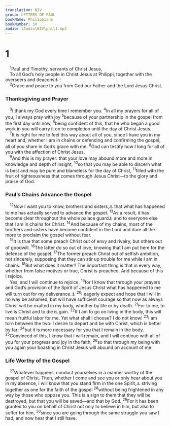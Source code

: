 ```yaml
---
translation: NIV
group: LETTERS OF PAUL
bookName: Philippians 
bookNumber: 50
audio: \Audio\NIV\phi\1.mp3
---
```


<div class="title"><h1>1</h1></div>
<span class="verse phi_1_1"> <sup>1</sup>Paul and Timothy, servants of Christ Jesus, <br/> To all God’s holy people in Christ Jesus at Philippi, together with the overseers and deacons<a data-toggle="tooltip" data-placement="bottom" title="The word deacons refers here to Christians designated to serve with the overseers/elders of the church in a variety of ways; similarly in Romans 16:1 and 1 Tim. 3:8,12.">⚓</a> : <br/></span>
<span class="verse phi_1_2"> <sup>2</sup>Grace and peace to you from God our Father and the Lord Jesus Christ. <br/></span>
<div class="title"><h3>Thanksgiving and Prayer </h3></div>
<span class="verse phi_1_3"> <sup>3</sup>I thank my God every time I remember you. </span>
<span class="verse phi_1_4"><sup>4</sup>In all my prayers for all of you, I always pray with joy </span>
<span class="verse phi_1_5"><sup>5</sup>because of your partnership in the gospel from the first day until now, </span>
<span class="verse phi_1_6"><sup>6</sup>being confident of this, that he who began a good work in you will carry it on to completion until the day of Christ Jesus. <br/></span>
<span class="verse phi_1_7"> <sup>7</sup>It is right for me to feel this way about all of you, since I have you in my heart and, whether I am in chains or defending and confirming the gospel, all of you share in God’s grace with me. </span>
<span class="verse phi_1_8"><sup>8</sup>God can testify how I long for all of you with the affection of Christ Jesus. <br/></span>
<span class="verse phi_1_9"> <sup>9</sup>And this is my prayer: that your love may abound more and more in knowledge and depth of insight, </span>
<span class="verse phi_1_10"><sup>10</sup>so that you may be able to discern what is best and may be pure and blameless for the day of Christ, </span>
<span class="verse phi_1_11"><sup>11</sup>filled with the fruit of righteousness that comes through Jesus Christ—to the glory and praise of God. <br/></span>
<div class="title"><h3>Paul’s Chains Advance the Gospel </h3></div>
<span class="verse phi_1_12"> <sup>12</sup>Now I want you to know, brothers and sisters,<a data-toggle="tooltip" data-placement="bottom" title="The Greek word for brothers and sisters (adelphoi ) refers here to believers, both men and women, as part of God’s family; also in verse 14; and in 3:1, 13, 17; 4:1, 8, 21.">⚓</a> that what has happened to me has actually served to advance the gospel. </span>
<span class="verse phi_1_13"><sup>13</sup>As a result, it has become clear throughout the whole palace guard<a data-toggle="tooltip" data-placement="bottom" title="Or whole palace">⚓</a> and to everyone else that I am in chains for Christ. </span>
<span class="verse phi_1_14"><sup>14</sup>And because of my chains, most of the brothers and sisters have become confident in the Lord and dare all the more to proclaim the gospel without fear. <br/></span>
<span class="verse phi_1_15"> <sup>15</sup>It is true that some preach Christ out of envy and rivalry, but others out of goodwill. </span>
<span class="verse phi_1_16"><sup>16</sup>The latter do so out of love, knowing that I am put here for the defense of the gospel. </span>
<span class="verse phi_1_17"><sup>17</sup>The former preach Christ out of selfish ambition, not sincerely, supposing that they can stir up trouble for me while I am in chains. </span>
<span class="verse phi_1_18"><sup>18</sup>But what does it matter? The important thing is that in every way, whether from false motives or true, Christ is preached. And because of this I rejoice. <br/> Yes, and I will continue to rejoice, </span>
<span class="verse phi_1_19"><sup>19</sup>for I know that through your prayers and God’s provision of the Spirit of Jesus Christ what has happened to me will turn out for my deliverance.<a data-toggle="tooltip" data-placement="bottom" title="Or vindication ; or salvation">⚓</a></span>
<span class="verse phi_1_20"><sup>20</sup>I eagerly expect and hope that I will in no way be ashamed, but will have sufficient courage so that now as always Christ will be exalted in my body, whether by life or by death. </span>
<span class="verse phi_1_21"><sup>21</sup>For to me, to live is Christ and to die is gain. </span>
<span class="verse phi_1_22"><sup>22</sup>If I am to go on living in the body, this will mean fruitful labor for me. Yet what shall I choose? I do not know! </span>
<span class="verse phi_1_23"><sup>23</sup>I am torn between the two: I desire to depart and be with Christ, which is better by far; </span>
<span class="verse phi_1_24"><sup>24</sup>but it is more necessary for you that I remain in the body. </span>
<span class="verse phi_1_25"><sup>25</sup>Convinced of this, I know that I will remain, and I will continue with all of you for your progress and joy in the faith, </span>
<span class="verse phi_1_26"><sup>26</sup>so that through my being with you again your boasting in Christ Jesus will abound on account of me. <br/></span>
<div class="title"><h3>Life Worthy of the Gospel </h3></div>
<span class="verse phi_1_27"> <sup>27</sup>Whatever happens, conduct yourselves in a manner worthy of the gospel of Christ. Then, whether I come and see you or only hear about you in my absence, I will know that you stand firm in the one Spirit,<a data-toggle="tooltip" data-placement="bottom" title="Or in one spirit">⚓</a> striving together as one for the faith of the gospel </span>
<span class="verse phi_1_28"><sup>28</sup>without being frightened in any way by those who oppose you. This is a sign to them that they will be destroyed, but that you will be saved—and that by God. </span>
<span class="verse phi_1_29"><sup>29</sup>For it has been granted to you on behalf of Christ not only to believe in him, but also to suffer for him, </span>
<span class="verse phi_1_30"><sup>30</sup>since you are going through the same struggle you saw I had, and now hear that I still have. <br/></span>

